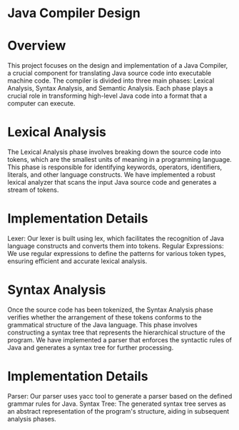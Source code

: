 # Java Compiler Design

# Overview

This project focuses on the design and implementation of a Java Compiler, a crucial component for translating Java source code into executable machine code. The compiler is divided into three main phases: Lexical Analysis, Syntax Analysis, and Semantic Analysis. Each phase plays a crucial role in transforming high-level Java code into a format that a computer can execute.

# Lexical Analysis

The Lexical Analysis phase involves breaking down the source code into tokens, which are the smallest units of meaning in a programming language. This phase is responsible for identifying keywords, operators, identifiers, literals, and other language constructs. We have implemented a robust lexical analyzer that scans the input Java source code and generates a stream of tokens.

# Implementation Details

Lexer: Our lexer is built using lex, which facilitates the recognition of Java language constructs and converts them into tokens.
Regular Expressions: We use regular expressions to define the patterns for various token types, ensuring efficient and accurate lexical analysis.

# Syntax Analysis

Once the source code has been tokenized, the Syntax Analysis phase verifies whether the arrangement of these tokens conforms to the grammatical structure of the Java language. This phase involves constructing a syntax tree that represents the hierarchical structure of the program. We have implemented a parser that enforces the syntactic rules of Java and generates a syntax tree for further processing.

# Implementation Details

Parser: Our parser uses yacc tool to generate a parser based on the defined grammar rules for Java.
Syntax Tree: The generated syntax tree serves as an abstract representation of the program's structure, aiding in subsequent analysis phases.

